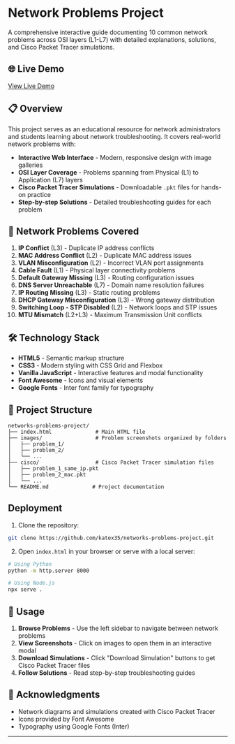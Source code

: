 # Network Problems Project

A comprehensive interactive guide documenting 10 common network problems across OSI layers (L1-L7) with detailed explanations, solutions, and Cisco Packet Tracer simulations.

## 🌐 Live Demo

[View Live Demo](https://networks-problems-project.vercel.app/)

## 📋 Overview

This project serves as an educational resource for network administrators and students learning about network troubleshooting. It covers real-world network problems with:

- **Interactive Web Interface** - Modern, responsive design with image galleries
- **OSI Layer Coverage** - Problems spanning from Physical (L1) to Application (L7) layers
- **Cisco Packet Tracer Simulations** - Downloadable `.pkt` files for hands-on practice
- **Step-by-step Solutions** - Detailed troubleshooting guides for each problem

## 🔧 Network Problems Covered

1. **IP Conflict** (L3) - Duplicate IP address conflicts
2. **MAC Address Conflict** (L2) - Duplicate MAC address issues
3. **VLAN Misconfiguration** (L2) - Incorrect VLAN port assignments
4. **Cable Fault** (L1) - Physical layer connectivity problems
5. **Default Gateway Missing** (L3) - Routing configuration issues
6. **DNS Server Unreachable** (L7) - Domain name resolution failures
7. **IP Routing Missing** (L3) - Static routing problems
8. **DHCP Gateway Misconfiguration** (L3) - Wrong gateway distribution
9. **Switching Loop - STP Disabled** (L2) - Network loops and STP issues
10. **MTU Mismatch** (L2+L3) - Maximum Transmission Unit conflicts

## 🛠️ Technology Stack

- **HTML5** - Semantic markup structure
- **CSS3** - Modern styling with CSS Grid and Flexbox
- **Vanilla JavaScript** - Interactive features and modal functionality
- **Font Awesome** - Icons and visual elements
- **Google Fonts** - Inter font family for typography

## 📁 Project Structure

```
networks-problems-project/
├── index.html              # Main HTML file
├── images/                 # Problem screenshots organized by folders
│   ├── problem_1/         
│   ├── problem_2/         
│   └── ...                
├── cisco/                  # Cisco Packet Tracer simulation files
│   ├── problem_1_same_ip.pkt
│   ├── problem_2_mac.pkt
│   └── ...
└── README.md              # Project documentation
```

## Deployment

1. Clone the repository:
```bash
git clone https://github.com/katex35/networks-problems-project.git
```

2. Open `index.html` in your browser or serve with a local server:
```bash
# Using Python
python -m http.server 8000

# Using Node.js
npx serve .
```

## 📖 Usage

1. **Browse Problems** - Use the left sidebar to navigate between network problems
2. **View Screenshots** - Click on images to open them in an interactive modal
3. **Download Simulations** - Click "Download Simulation" buttons to get Cisco Packet Tracer files
4. **Follow Solutions** - Read step-by-step troubleshooting guides


## 🙏 Acknowledgments

- Network diagrams and simulations created with Cisco Packet Tracer
- Icons provided by Font Awesome
- Typography using Google Fonts (Inter)

---
